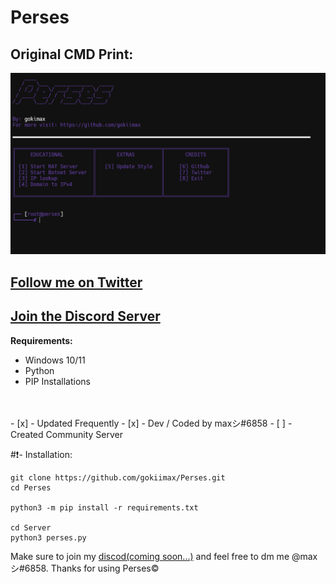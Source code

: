 # Perses
## Original CMD Print:
![](https://raw.githubusercontent.com/gokiimax/Perses/main/images/cmd_demo.png)

## [Follow me on Twitter](https://twitter.com/gokimax_x)
## [Join the Discord Server](https://discord.com)


**Requirements:**
- Windows 10/11
- Python
- PIP Installations
<br>
<br>
- [x] - Updated Frequently
- [x] - Dev / Coded by maxシ#6858
- [ ] -  Created Community Server

#❗- Installation:
```
git clone https://github.com/gokiimax/Perses.git
cd Perses

python3 -m pip install -r requirements.txt

cd Server
python3 perses.py
```

Make sure to join my [discod(coming soon...)](https://discord.com) and feel free to dm me @maxシ#6858. Thanks for using Perses©
